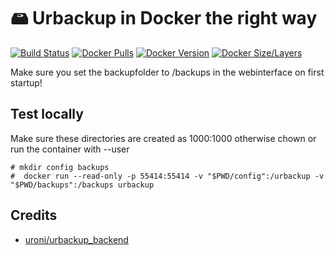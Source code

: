 # 🖴 Urbackup in Docker the right way

[![Build Status](https://gitlab.com/lansible1/docker-urbackup-server/badges/master/pipeline.svg)](https://gitlab.com/lansible1/docker-urbackup-server/pipelines)
[![Docker Pulls](https://img.shields.io/docker/pulls/lansible/urbackup-server.svg)](https://hub.docker.com/r/lansible/urbackup-server)
[![Docker Version](https://images.microbadger.com/badges/version/lansible/urbackup-server:latest.svg)](https://microbadger.com/images/lansible/urbackup-server:latest)
[![Docker Size/Layers](https://images.microbadger.com/badges/image/lansible/urbackup-server:latest.svg)](https://microbadger.com/images/lansible/urbackup-server:latest)

Make sure you set the backupfolder to /backups in the webinterface on first startup!

## Test locally

Make sure these directories are created as 1000:1000 otherwise chown or run the container with --user
```console
# mkdir config backups
#  docker run --read-only -p 55414:55414 -v "$PWD/config":/urbackup -v "$PWD/backups":/backups urbackup
```

## Credits

* [uroni/urbackup_backend](https://github.com/uroni/urbackup_backend)
